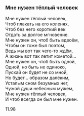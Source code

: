 ### Мне нужен тёплый человек

Мне нужен тёплый человек,  
Чтоб плакать на его коленях,  
Чтоб без него короткий век  
Отдать за долгое мгновение.  
Мне нужен он, чтоб быть вдвоём,  
Чтобы он тоже был поэтом,  
Ведь мы вот так чего-то ждём,  
А жизнь вот так летит кометой...  
Мне нужен он, чтоб быть одной,  
Одной, но быть не одиноко,  
Пускай он будет не со мной,  
Но будет... образом далёким,  
Усталым сном безумных нег,  
Чужой души небесным мужем,  
Мне нужен тёплый человек,  
И чтоб всегда он был мне нужен.

11.98
